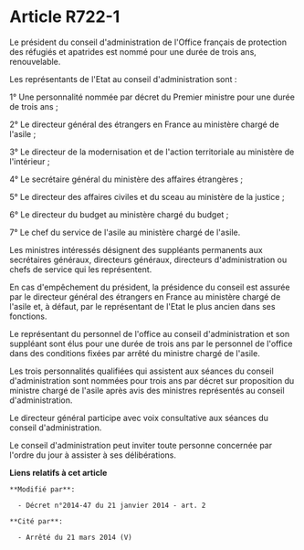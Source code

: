 # Article R722-1

Le président du conseil d'administration de l'Office français de protection des réfugiés et apatrides est nommé pour une
durée de trois ans, renouvelable.

Les représentants de l'Etat au conseil d'administration sont :

1° Une personnalité nommée par décret du Premier ministre pour une durée de trois ans ;

2° Le directeur général des étrangers en France au ministère chargé de l'asile ; 

3° Le directeur de la modernisation et de l'action territoriale au ministère de l'intérieur ; 

4° Le secrétaire général du ministère des affaires étrangères ; 

5° Le directeur des affaires civiles et du sceau au ministère de la justice ;

6° Le directeur du budget au ministère chargé du budget ;

7° Le chef du service de l'asile au ministère chargé de l'asile. 

Les ministres intéressés désignent des suppléants permanents aux secrétaires généraux, directeurs généraux, directeurs
d'administration ou chefs de service qui les représentent.

En cas d'empêchement du président, la présidence du conseil est assurée par le directeur général des étrangers en France au
ministère chargé de l'asile et, à défaut, par le représentant de l'Etat le plus ancien dans ses fonctions.

Le représentant du personnel de l'office au conseil d'administration et son suppléant sont élus pour une durée de trois ans
par le personnel de l'office dans des conditions fixées par arrêté du ministre chargé de l'asile.

Les trois personnalités qualifiées qui assistent aux séances du conseil d'administration sont nommées pour trois ans par
décret sur proposition du ministre chargé de l'asile après avis des ministres représentés au conseil d'administration.

Le directeur général participe avec voix consultative aux séances du conseil d'administration.

Le conseil d'administration peut inviter toute personne concernée par l'ordre du jour à assister à ses délibérations.

**Liens relatifs à cet article**

	**Modifié par**:

	  - Décret n°2014-47 du 21 janvier 2014 - art. 2

	**Cité par**:

	  - Arrêté du 21 mars 2014 (V)
